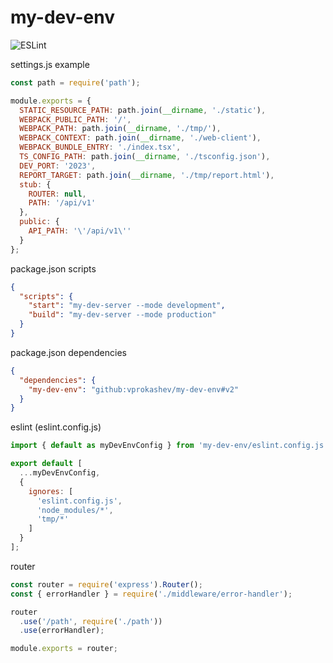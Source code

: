 # my-dev-env
![ESLint](https://github.com/vprokashev/my-dev-env/actions/workflows/eslint.yml/badge.svg)

settings.js example
```js
const path = require('path');

module.exports = {
  STATIC_RESOURCE_PATH: path.join(__dirname, './static'),
  WEBPACK_PUBLIC_PATH: '/',
  WEBPACK_PATH: path.join(__dirname, './tmp/'),
  WEBPACK_CONTEXT: path.join(__dirname, './web-client'),
  WEBPACK_BUNDLE_ENTRY: './index.tsx',
  TS_CONFIG_PATH: path.join(__dirname, './tsconfig.json'),
  DEV_PORT: '2023',
  REPORT_TARGET: path.join(__dirname, './tmp/report.html'),
  stub: {
    ROUTER: null,
    PATH: '/api/v1'
  },
  public: {
    API_PATH: '\'/api/v1\''
  }
};
```

package.json scripts
```json
{
  "scripts": {
    "start": "my-dev-server --mode development",
    "build": "my-dev-server --mode production"
  }
}
```
package.json dependencies
```json
{
  "dependencies": {
    "my-dev-env": "github:vprokashev/my-dev-env#v2"
  }
}
```
eslint (eslint.config.js)
```js
import { default as myDevEnvConfig } from 'my-dev-env/eslint.config.js';

export default [
  ...myDevEnvConfig,
  {
    ignores: [
      'eslint.config.js',
      'node_modules/*',
      'tmp/*'
    ]
  }
];

```
router
```js
const router = require('express').Router();
const { errorHandler } = require('./middleware/error-handler');

router
  .use('/path', require('./path'))
  .use(errorHandler);

module.exports = router;
```
